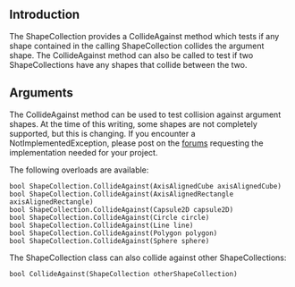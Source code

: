 ## Introduction

The ShapeCollection provides a CollideAgainst method which tests if any shape contained in the calling ShapeCollection collides the argument shape. The CollideAgainst method can also be called to test if two ShapeCollections have any shapes that collide between the two.

## Arguments

The CollideAgainst method can be used to test collision against argument shapes. At the time of this writing, some shapes are not completely supported, but this is changing. If you encounter a NotImplementedException, please post on the [forums](/frb/forum.md) requesting the implementation needed for your project.

The following overloads are available:

    bool ShapeCollection.CollideAgainst(AxisAlignedCube axisAlignedCube)
    bool ShapeCollection.CollideAgainst(AxisAlignedRectangle axisAlignedRectangle)
    bool ShapeCollection.CollideAgainst(Capsule2D capsule2D)
    bool ShapeCollection.CollideAgainst(Circle circle)
    bool ShapeCollection.CollideAgainst(Line line)
    bool ShapeCollection.CollideAgainst(Polygon polygon)
    bool ShapeCollection.CollideAgainst(Sphere sphere)

The ShapeCollection class can also collide against other ShapeCollections:

    bool CollideAgainst(ShapeCollection otherShapeCollection)
